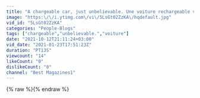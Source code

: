 ```yaml
---
title: "A chargeable car, just unbelievable. Une voiture rechargeable vraiment incroyable"
image: "https:\/\/i.ytimg.com\/vi\/5LsGt02ZzKA\/hqdefault.jpg"
vid_id: "5LsGt02ZzKA"
categories: "People-Blogs"
tags: ["chargeable","unbelievable.","voiture"]
date: "2021-10-12T21:11:24+03:00"
vid_date: "2021-01-23T17:51:23Z"
duration: "PT13S"
viewcount: "14"
likeCount: "0"
dislikeCount: "0"
channel: "Best Magazines1"
---
```

{% raw %}{% endraw %}
